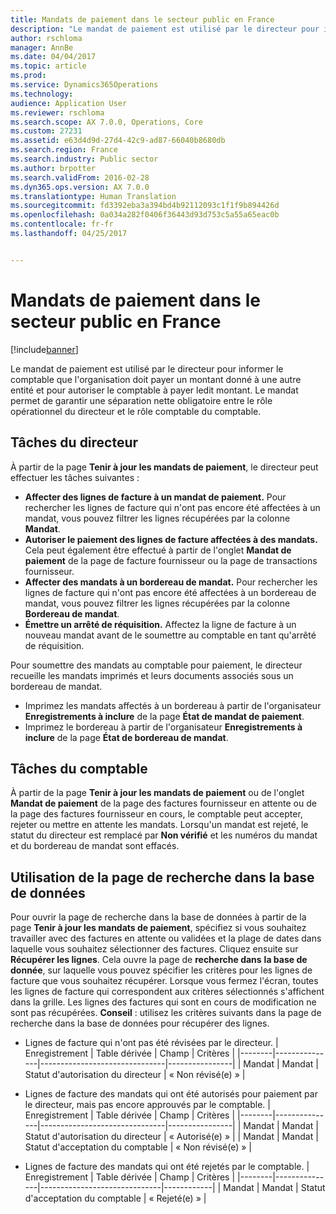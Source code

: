 ```yaml
---
title: Mandats de paiement dans le secteur public en France
description: "Le mandat de paiement est utilisé par le directeur pour informer le comptable que l&quot;organisation doit payer un montant donné à une autre entité et pour autoriser le comptable à payer ledit montant. Le mandat permet de garantir une séparation nette obligatoire entre le rôle opérationnel du directeur et le rôle comptable du comptable."
author: rschloma
manager: AnnBe
ms.date: 04/04/2017
ms.topic: article
ms.prod: 
ms.service: Dynamics365Operations
ms.technology: 
audience: Application User
ms.reviewer: rschloma
ms.search.scope: AX 7.0.0, Operations, Core
ms.custom: 27231
ms.assetid: e63d4d9d-27d4-42c9-ad87-66040b8680db
ms.search.region: France
ms.search.industry: Public sector
ms.author: brpotter
ms.search.validFrom: 2016-02-28
ms.dyn365.ops.version: AX 7.0.0
ms.translationtype: Human Translation
ms.sourcegitcommit: fd3392eba3a394bd4b92112093c1f1f9b894426d
ms.openlocfilehash: 0a034a282f0406f36443d93d753c5a55a65eac0b
ms.contentlocale: fr-fr
ms.lasthandoff: 04/25/2017


---
```


# <a name="mandats-de-paiement-in-the-public-sector-in-france"></a>Mandats de paiement dans le secteur public en France

[!include[banner](../includes/banner.md)]


Le mandat de paiement est utilisé par le directeur pour informer le comptable que l'organisation doit payer un montant donné à une autre entité et pour autoriser le comptable à payer ledit montant. Le mandat permet de garantir une séparation nette obligatoire entre le rôle opérationnel du directeur et le rôle comptable du comptable.

<a name="directors-tasks"></a>Tâches du directeur
----------------

À partir de la page **Tenir à jour les mandats de paiement**, le directeur peut effectuer les tâches suivantes :

-   **Affecter des lignes de facture à un mandat de paiement.** Pour rechercher les lignes de facture qui n'ont pas encore été affectées à un mandat, vous pouvez filtrer les lignes récupérées par la colonne **Mandat**.
-   **Autoriser le paiement des lignes de facture affectées à des mandats.** Cela peut également être effectué à partir de l'onglet **Mandat de paiement** de la page de facture fournisseur ou la page de transactions fournisseur.
-   **Affecter des mandats à un bordereau de mandat.** Pour rechercher les lignes de facture qui n'ont pas encore été affectées à un bordereau de mandat, vous pouvez filtrer les lignes récupérées par la colonne **Bordereau de mandat**.
-   **Émettre un arrêté de réquisition.** Affectez la ligne de facture à un nouveau mandat avant de le soumettre au comptable en tant qu'arrêté de réquisition.

Pour soumettre des mandats au comptable pour paiement, le directeur recueille les mandats imprimés et leurs documents associés sous un bordereau de mandat.

-   Imprimez les mandats affectés à un bordereau à partir de l'organisateur **Enregistrements à inclure** de la page **État de mandat de paiement**.
-   Imprimez le bordereau à partir de l'organisateur **Enregistrements à inclure** de la page **État de bordereau de mandat**.

## <a name="accountants-tasks"></a>Tâches du comptable
À partir de la page **Tenir à jour les mandats de paiement** ou de l'onglet **Mandat de paiement** de la page des factures fournisseur en attente ou de la page des factures fournisseur en cours, le comptable peut accepter, rejeter ou mettre en attente les mandats. Lorsqu'un mandat est rejeté, le statut du directeur est remplacé par **Non vérifié** et les numéros du mandat et du bordereau de mandat sont effacés.

## <a name="using-the-database-inquiry-page"></a>Utilisation de la page de recherche dans la base de données
Pour ouvrir la page de recherche dans la base de données à partir de la page **Tenir à jour les mandats de paiement**, spécifiez si vous souhaitez travailler avec des factures en attente ou validées et la plage de dates dans laquelle vous souhaitez sélectionner des factures. Cliquez ensuite sur **Récupérer les lignes**. Cela ouvre la page de **recherche dans** **la base de donnée**, sur laquelle vous pouvez spécifier les critères pour les lignes de facture que vous souhaitez récupérer. Lorsque vous fermez l'écran, toutes les lignes de facture qui correspondent aux critères sélectionnés s'affichent dans la grille. Les lignes des factures qui sont en cours de modification ne sont pas récupérées. **Conseil** : utilisez les critères suivants dans la page de recherche dans la base de données pour récupérer des lignes.

-   Lignes de facture qui n'ont pas été révisées par le directeur.
    | Enregistrement  | Table dérivée | Champ                         | Critères       |
    |--------|---------------|-------------------------------|----------------|
    | Mandat | Mandat        | Statut d'autorisation du directeur | « Non révisé(e) » |

-   Lignes de facture des mandats qui ont été autorisés pour paiement par le directeur, mais pas encore approuvés par le comptable.
    | Enregistrement  | Table dérivée | Champ                         | Critères       |
    |--------|---------------|-------------------------------|----------------|
    | Mandat | Mandat        | Statut d'autorisation du directeur | « Autorisé(e) »   |
    | Mandat | Mandat        | Statut d'acceptation du comptable  | « Non révisé(e) » |

-   Lignes de facture des mandats qui ont été rejetés par le comptable.
    | Enregistrement  | Table dérivée | Champ                        | Critères   |
    |--------|---------------|------------------------------|------------|
    | Mandat | Mandat        | Statut d'acceptation du comptable | « Rejeté(e) » |






